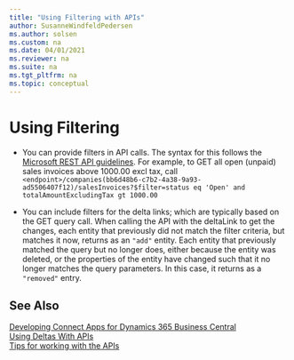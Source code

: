 ```yaml
---
title: "Using Filtering with APIs"
author: SusanneWindfeldPedersen
ms.author: solsen
ms.custom: na
ms.date: 04/01/2021
ms.reviewer: na
ms.suite: na
ms.tgt_pltfrm: na
ms.topic: conceptual
---
```


# Using Filtering

+ You can provide filters in API calls. The syntax for this follows the [Microsoft REST API guidelines](https://github.com/Microsoft/api-guidelines/blob/master/Guidelines.md#97-filtering). For example, to GET all open (unpaid) sales invoices above 1000.00 excl tax, call `<endpoint>/companies(bb6d48b6-c7b2-4a38-9a93-ad5506407f12)/salesInvoices?$filter=status eq 'Open' and totalAmountExcludingTax gt 1000.00`

+ You can include filters for the delta links; which are typically based on the GET query call. When calling the API with the deltaLink to get the changes, each entity that previously did not match the filter criteria, but matches it now, returns as an `"add"` entity. Each entity that previously matched the query but no longer does, either because the entity was deleted, or the properties of the entity have changed such that it no longer matches the query parameters. In this case, it returns as a `"removed"` entry.

## See Also
[Developing Connect Apps for Dynamics 365 Business Central](devenv-develop-connect-apps.md)  
[Using Deltas With APIs](devenv-connect-apps-delta.md)  
[Tips for working with the APIs](devenv-connect-apps-tips.md)  

